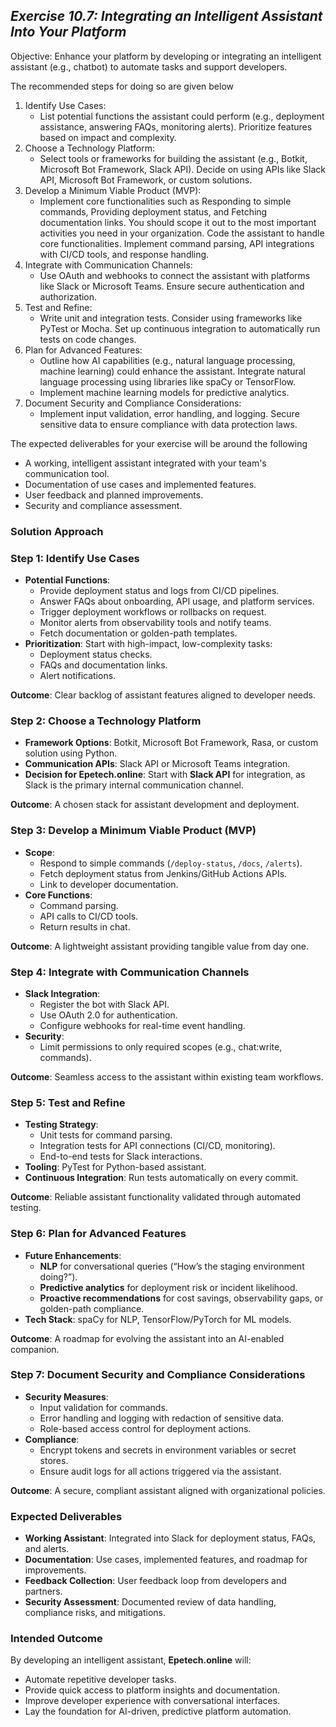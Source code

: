 ## ***Exercise 10.7: Integrating an Intelligent Assistant Into Your Platform***

Objective: Enhance your platform by developing or integrating an intelligent assistant (e.g., chatbot) to automate tasks and support developers.

The recommended steps for doing so are given below

1. Identify Use Cases:  
   * List potential functions the assistant could perform (e.g., deployment assistance, answering FAQs, monitoring alerts). Prioritize features based on impact and complexity.  
2. Choose a Technology Platform:  
   * Select tools or frameworks for building the assistant (e.g., Botkit, Microsoft Bot Framework, Slack API). Decide on using APIs like Slack API, Microsoft Bot Framework, or custom solutions.  
3. Develop a Minimum Viable Product (MVP):  
   * Implement core functionalities such as Responding to simple commands, Providing deployment status, and Fetching documentation links. You should scope it out to the most important activities you need in your organization. Code the assistant to handle core functionalities. Implement command parsing, API integrations with CI/CD tools, and response handling.  
4. Integrate with Communication Channels:  
   * Use OAuth and webhooks to connect the assistant with platforms like Slack or Microsoft Teams. Ensure secure authentication and authorization.  
5. Test and Refine:  
   * Write unit and integration tests. Consider using frameworks like PyTest or Mocha. Set up continuous integration to automatically run tests on code changes.  
6. Plan for Advanced Features:  
   * Outline how AI capabilities (e.g., natural language processing, machine learning) could enhance the assistant. Integrate natural language processing using libraries like spaCy or TensorFlow.  
   * Implement machine learning models for predictive analytics.  
7. Document Security and Compliance Considerations:  
   * Implement input validation, error handling, and logging. Secure sensitive data to ensure compliance with data protection laws.

The expected deliverables for your exercise will be around the following

* A working, intelligent assistant integrated with your team's communication tool.  
* Documentation of use cases and implemented features.  
* User feedback and planned improvements.  
* Security and compliance assessment.

### **Solution Approach**

### Step 1: Identify Use Cases
- **Potential Functions**:  
  - Provide deployment status and logs from CI/CD pipelines.  
  - Answer FAQs about onboarding, API usage, and platform services.  
  - Trigger deployment workflows or rollbacks on request.  
  - Monitor alerts from observability tools and notify teams.  
  - Fetch documentation or golden-path templates.  
- **Prioritization**: Start with high-impact, low-complexity tasks:  
  - Deployment status checks.  
  - FAQs and documentation links.  
  - Alert notifications.  

**Outcome**: Clear backlog of assistant features aligned to developer needs.

### Step 2: Choose a Technology Platform
- **Framework Options**: Botkit, Microsoft Bot Framework, Rasa, or custom solution using Python.  
- **Communication APIs**: Slack API or Microsoft Teams integration.  
- **Decision for Epetech.online**: Start with **Slack API** for integration, as Slack is the primary internal communication channel.  

**Outcome**: A chosen stack for assistant development and deployment.

### Step 3: Develop a Minimum Viable Product (MVP)
- **Scope**:  
  - Respond to simple commands (`/deploy-status`, `/docs`, `/alerts`).  
  - Fetch deployment status from Jenkins/GitHub Actions APIs.  
  - Link to developer documentation.  
- **Core Functions**:  
  - Command parsing.  
  - API calls to CI/CD tools.  
  - Return results in chat.  

**Outcome**: A lightweight assistant providing tangible value from day one.

### Step 4: Integrate with Communication Channels
- **Slack Integration**:  
  - Register the bot with Slack API.  
  - Use OAuth 2.0 for authentication.  
  - Configure webhooks for real-time event handling.  
- **Security**:  
  - Limit permissions to only required scopes (e.g., chat:write, commands).  

**Outcome**: Seamless access to the assistant within existing team workflows.

### Step 5: Test and Refine
- **Testing Strategy**:  
  - Unit tests for command parsing.  
  - Integration tests for API connections (CI/CD, monitoring).  
  - End-to-end tests for Slack interactions.  
- **Tooling**: PyTest for Python-based assistant.  
- **Continuous Integration**: Run tests automatically on every commit.  

**Outcome**: Reliable assistant functionality validated through automated testing.

### Step 6: Plan for Advanced Features
- **Future Enhancements**:  
  - **NLP** for conversational queries (“How’s the staging environment doing?”).  
  - **Predictive analytics** for deployment risk or incident likelihood.  
  - **Proactive recommendations** for cost savings, observability gaps, or golden-path compliance.  
- **Tech Stack**: spaCy for NLP, TensorFlow/PyTorch for ML models.  

**Outcome**: A roadmap for evolving the assistant into an AI-enabled companion.

### Step 7: Document Security and Compliance Considerations
- **Security Measures**:  
  - Input validation for commands.  
  - Error handling and logging with redaction of sensitive data.  
  - Role-based access control for deployment actions.  
- **Compliance**:  
  - Encrypt tokens and secrets in environment variables or secret stores.  
  - Ensure audit logs for all actions triggered via the assistant.  

**Outcome**: A secure, compliant assistant aligned with organizational policies.

### Expected Deliverables
- **Working Assistant**: Integrated into Slack for deployment status, FAQs, and alerts.  
- **Documentation**: Use cases, implemented features, and roadmap for improvements.  
- **Feedback Collection**: User feedback loop from developers and partners.  
- **Security Assessment**: Documented review of data handling, compliance risks, and mitigations.  

### Intended Outcome
By developing an intelligent assistant, **Epetech.online** will:  
- Automate repetitive developer tasks.  
- Provide quick access to platform insights and documentation.  
- Improve developer experience with conversational interfaces.  
- Lay the foundation for AI-driven, predictive platform automation. 

